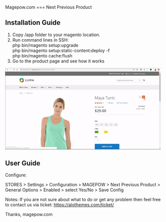 Magepow.com === Next Previous Product

Installation Guide
--------------------

1. Copy /app folder to your magento location.
2. Run command lines in SSH: <br/>
    php bin/magento setup:upgrade<br/>
    php bin/magento setup:static-content:deploy -f<br/>
    php bin/magento cache:flush<br/>
3. Go to the product page and see how it works


![alt text](https://github.com/davidduong90/Next-previous-product/blob/master/app/code/Magepow/Nextpre/media/preview.gif)


User Guide
--------------------

Configure:

STORES > Settings > Configuration > MAGEPOW > Next Previous Product > General Options > Enabled	> select Yes/No > Save Config

Notes: If you are not sure about what to do or get any problem then feel free to contact us via ticket: https://alothemes.com/ticket/

Thanks,
magepow.com
